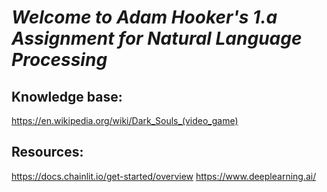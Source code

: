 # *Welcome to Adam Hooker's 1.a Assignment for Natural Language Processing*

## Knowledge base: 

https://en.wikipedia.org/wiki/Dark_Souls_(video_game)

## Resources:

https://docs.chainlit.io/get-started/overview
https://www.deeplearning.ai/

